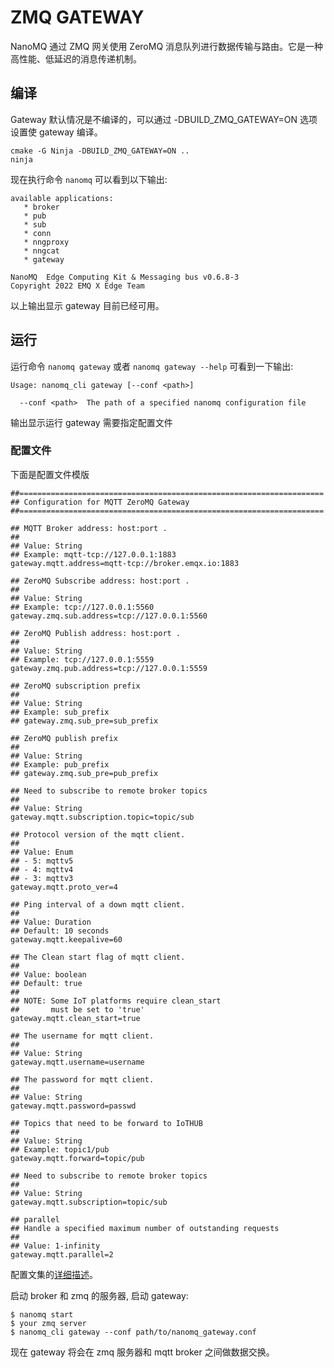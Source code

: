 # ZMQ GATEWAY

NanoMQ 通过 ZMQ 网关使用 ZeroMQ 消息队列进行数据传输与路由。它是一种高性能、低延迟的消息传递机制。

## 编译

Gateway 默认情况是不编译的，可以通过 -DBUILD_ZMQ_GATEWAY=ON 选项设置使 gateway 编译。

```
cmake -G Ninja -DBUILD_ZMQ_GATEWAY=ON ..
ninja
```
现在执行命令 `nanomq` 可以看到以下输出:
```
available applications:
   * broker
   * pub
   * sub
   * conn
   * nngproxy
   * nngcat
   * gateway

NanoMQ  Edge Computing Kit & Messaging bus v0.6.8-3
Copyright 2022 EMQ X Edge Team
```
以上输出显示 gateway 目前已经可用。 

## 运行
运行命令 `nanomq gateway` 或者 `nanomq gateway --help` 可看到一下输出:
```
Usage: nanomq_cli gateway [--conf <path>]

  --conf <path>  The path of a specified nanomq configuration file 
```
输出显示运行 gateway 需要指定配置文件

### 配置文件
下面是配置文件模版
```
##====================================================================
## Configuration for MQTT ZeroMQ Gateway
##====================================================================

## MQTT Broker address: host:port .
##
## Value: String
## Example: mqtt-tcp://127.0.0.1:1883
gateway.mqtt.address=mqtt-tcp://broker.emqx.io:1883

## ZeroMQ Subscribe address: host:port .
##
## Value: String
## Example: tcp://127.0.0.1:5560
gateway.zmq.sub.address=tcp://127.0.0.1:5560

## ZeroMQ Publish address: host:port .
##
## Value: String
## Example: tcp://127.0.0.1:5559
gateway.zmq.pub.address=tcp://127.0.0.1:5559

## ZeroMQ subscription prefix
##
## Value: String
## Example: sub_prefix
## gateway.zmq.sub_pre=sub_prefix

## ZeroMQ publish prefix
##
## Value: String
## Example: pub_prefix
## gateway.zmq.sub_pre=pub_prefix

## Need to subscribe to remote broker topics
##
## Value: String
gateway.mqtt.subscription.topic=topic/sub

## Protocol version of the mqtt client.
##
## Value: Enum
## - 5: mqttv5
## - 4: mqttv4
## - 3: mqttv3
gateway.mqtt.proto_ver=4

## Ping interval of a down mqtt client.
##
## Value: Duration
## Default: 10 seconds
gateway.mqtt.keepalive=60

## The Clean start flag of mqtt client.
##
## Value: boolean
## Default: true
##
## NOTE: Some IoT platforms require clean_start
##       must be set to 'true'
gateway.mqtt.clean_start=true

## The username for mqtt client.
##
## Value: String
gateway.mqtt.username=username

## The password for mqtt client.
##
## Value: String
gateway.mqtt.password=passwd

## Topics that need to be forward to IoTHUB
##
## Value: String
## Example: topic1/pub
gateway.mqtt.forward=topic/pub

## Need to subscribe to remote broker topics
##
## Value: String
gateway.mqtt.subscription=topic/sub

## parallel
## Handle a specified maximum number of outstanding requests
##
## Value: 1-infinity
gateway.mqtt.parallel=2
```
配置文集的[详细描述](../config-description/v014.md)。

启动 broker 和 zmq 的服务器, 启动 gateway: 
```
$ nanomq start
$ your zmq server
$ nanomq_cli gateway --conf path/to/nanomq_gateway.conf
```
现在 gateway 将会在 zmq 服务器和 mqtt broker 之间做数据交换。

